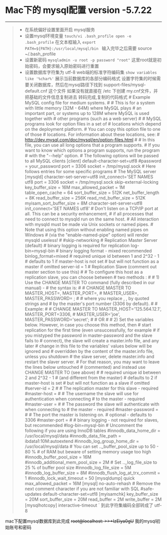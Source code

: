 # Mac下的 mysql配置 version -5.7.22
***
> * 在系统偏好设置里面开启 mysql服务
> * 设置mysql环境变量
    `touch/vi .bash_profile
    open -e .bash_profile`
    在文本框输入 `export PATH=${PATH}:/usr/local/mysql/bin `
    输入完毕之后需要 source ~/.bash_profile
> * 设置新密码
    `mysqladmin -u root -p password "root"` 这里root就是初始密码，会要求输入原始密码进行重置
> * 设置数据库字符集为 utf-8 web端的标准字符编码集
`show variables like '%char%'` 展示当前数据库的各部分编码格式
设置字符集的时候需要关闭数据库，然后在mysql路径下找到 support-files/mysql-default.cnf 这个文件
如果没有就直接在 /etc 下创建 my.cnf文件，并把基础的文件信息复制进去
转码完成,复制的代码格式
    # Example MySQL config file for medium systems.
    #
    # This is for a system with little memory (32M - 64M) where MySQL plays
    # an important part, or systems up to 128M where MySQL is used together with
    # other programs (such as a web server)
    #
    # MySQL programs look for option files in a set of
    # locations which depend on the deployment platform.
    # You can copy this option file to one of those
    # locations. For information about these locations, see:
    # http://dev.mysql.com/doc/mysql/en/option-files.html
    #
    # In this file, you can use all long options that a program supports.
    # If you want to know which options a program supports, run the program
    # with the "--help" option.
    # The following options will be passed to all MySQL clients
    [client]
    default-character-set=utf8
    #password   = your_password
    port        = 3306
    socket      = /tmp/mysql.sock
    # Here follows entries for some specific programs
    # The MySQL server
    [mysqld]
    character-set-server=utf8
    init_connect='SET NAMES utf8
    port        = 3306
    socket      = /tmp/mysql.sock
    skip-external-locking
    key_buffer_size = 16M
    max_allowed_packet = 1M
    table_open_cache = 64
    sort_buffer_size = 512K
    net_buffer_length = 8K
    read_buffer_size = 256K
    read_rnd_buffer_size = 512K
    myisam_sort_buffer_size = 8M
    character-set-server=utf8
    init_connect='SET NAMES utf8'
     # Don't listen on a TCP/IP port at all. This can be a security enhancement,
     # if all processes that need to connect to mysqld run on the same host.
     # All interaction with mysqld must be made via Unix sockets or named pipes.
     # Note that using this option without enabling named pipes on Windows
     # (via the "enable-named-pipe" option) will render mysqld useless!
     #
     #skip-networking
    # Replication Master Server (default)
    # binary logging is required for replication
    log-bin=mysql-bin
     # binary logging format - mixed recommended
     binlog_format=mixed
        # required unique id between 1 and 2^32 - 1
        # defaults to 1 if master-host is not set
        # but will not function as a master if omitted
        server-id   = 1
     # Replication Slave (comment out master section to use this)
     #
     # To configure this host as a replication slave, you can choose between
     # two methods :
     #
     # 1) Use the CHANGE MASTER TO command (fully described in our manual) -
     #    the syntax is:
     #
     #    CHANGE MASTER TO MASTER_HOST=<host>, MASTER_PORT=<port>,
     #    MASTER_USER=<user>, MASTER_PASSWORD=<password> ;
     #
     #    where you replace <host>, <user>, <password> by quoted strings and
     #    <port> by the master's port number (3306 by default).
     #
     #    Example:
     #
     #    CHANGE MASTER TO MASTER_HOST='125.564.12.1', MASTER_PORT=3306,
     #    MASTER_USER='joe', MASTER_PASSWORD='secret';
     #
     # OR
     #
     # 2) Set the variables below. However, in case you choose this method, then
     #    start replication for the first time (even unsuccessfully, for example
     #    if you mistyped the password in master-password and the slave fails to
     #    connect), the slave will create a master.info file, and any later
     #    change in this file to the variables' values below will be ignored and
     #    overridden by the content of the master.info file, unless you shutdown
     #    the slave server, delete master.info and restart the slaver server.
     #    For that reason, you may want to leave the lines below untouched
     #    (commented) and instead use CHANGE MASTER TO (see above)
     #
     # required unique id between 2 and 2^32 - 1
     # (and different from the master)
     # defaults to 2 if master-host is set
     # but will not function as a slave if omitted
     #server-id       = 2
     #
     # The replication master for this slave - required
     #master-host     =   <hostname>
     #
     # The username the slave will use for authentication when connecting
     # to the master - required
     #master-user     =   <username>
     #
     # The password the slave will authenticate with when connecting to
     # the master - required
     #master-password =   <password>
     #
     # The port the master is listening on.
     # optional - defaults to 3306
     #master-port     =  <port>
     #
     # binary logging - not required for slaves, but recommended
     #log-bin=mysql-bin
    # Uncomment the following if you are using InnoDB tables
    #innodb_data_home_dir = /usr/local/mysql/data
    #innodb_data_file_path = ibdata1:10M:autoextend
    #innodb_log_group_home_dir = /usr/local/mysql/data
    # You can set .._buffer_pool_size up to 50 - 80 %
    # of RAM but beware of setting memory usage too high
    #innodb_buffer_pool_size = 16M
    #innodb_additional_mem_pool_size = 2M
    # Set .._log_file_size to 25 % of buffer pool size
    #innodb_log_file_size = 5M
    #innodb_log_buffer_size = 8M
    #innodb_flush_log_at_trx_commit = 1
    #innodb_lock_wait_timeout = 50
         [mysqldump]
         quick
         max_allowed_packet = 16M
           [mysql]
           no-auto-rehash
           # Remove the next comment character if you are not familiar with SQL
           #safe-updates
           default-character-set=utf8
         [myisamchk]
         key_buffer_size = 20M
         sort_buffer_size = 20M
         read_buffer = 2M
         write_buffer = 2M
           [mysqlhotcopy]
           interactive-timeout
`
到此字符集编码全部转成了 utf-8

mac下配置mysql数据库到此完成
~~root@localhost: >>+IzEiya0gU~~ 我的mysql初始账号和密码